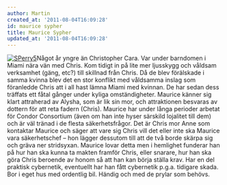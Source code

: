 ```yaml
---
author: Martin
created_at: '2011-08-04T16:09:28'
id: maurice sypher
title: Maurice Sypher
updated_at: '2011-08-04T16:09:28'
---
```

[<img src="http://kampanj.ripperdoc.net/wp-content/uploads/SPerry5-209x300.jpg" title="SPerry5" class="alignright size-medium wp-image-635" />]Något år yngre än Christopher Cara. Var under barndomen i Miami nära vän med Chris. Kom tidigt in på lite mer ljusskygg och våldsam verksamhet (gäng, etc?) till skillnad från Chris. Då de blev förälskade i samma kvinna blev det en stor konflikt med våldsamma inslag som föranledde Chris att i all hast lämna Miami med kvinnan. De har sedan dess träffats ett fåtal gånger under kyliga omständigheter. Maurice känner sig klart attraherad av Alysha, som är lik sin mor, och attraktionen besvaras av dottern för att reta fadern (Chris). Maurice har under långa perioder arbetat för Condor Consortium (även om han inte hyser särskild lojalitet till dem) och är väl tränad i de flesta säkerhetsfrågor. Det är Chris mor Anne som kontaktar Maurice och säger att vare sig Chris vill det eller inte ska Maurice vara säkerhetschef – hon lägger dessutom till att de två borde skärpa sig och gräva ner stridsyxan. Maurice lovar detta men i hemlighet funderar han på hur han ska kunna ta makten framför Chris, eller snarare, hur han ska göra Chris beroende av honom så att han kan börja ställa krav. Har en del praktisk cybernetik, eventuellt har han fått cybernetik p.g.a. tidigare skada. Bor i eget hus med ordentlig bil. Händig och med de prylar som behövs.

  [<img src="http://kampanj.ripperdoc.net/wp-content/uploads/SPerry5-209x300.jpg" title="SPerry5" class="alignright size-medium wp-image-635" />]: http://kampanj.ripperdoc.net/wp-content/uploads/SPerry5.jpg